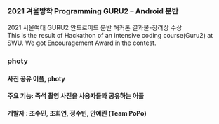 ### 2021 겨울방학 Programming GURU2 – Android 분반 
2021 서울여대 GURU2 안드로이드 분반 해커톤 결과물-장려상 수상 </br>
This is the result of Hackathon of an intensive coding course(Guru2) at SWU. We got Encouragement Award in the contest.
</br>
### photy 
#### 사진 공유 어플, photy </br>
#### 주요 기능: 즉석 촬영 사진을 사용자들과  공유하는 어플 </br>
#### 개발자 : 조수민, 조희연, 정수빈, 안예린 (Team PoPo)





